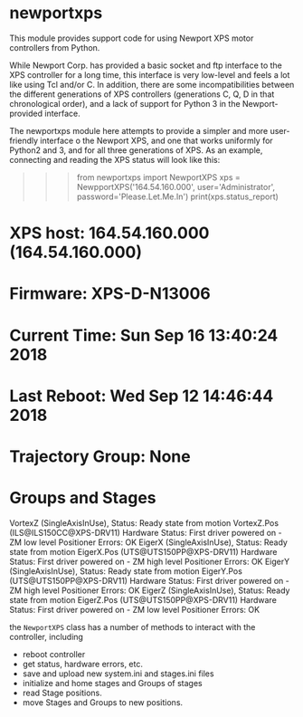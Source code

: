# newportxps

This module provides support code for using Newport XPS motor controllers from Python.

While Newport Corp. has provided a basic socket and ftp interface to the XPS
controller for a long time, this interface is very low-level and feels a lot
like using Tcl and/or C.  In addition, there are some incompatibilities
between the different generations of XPS controllers (generations C, Q, D in
that chronological order), and a lack of support for Python 3 in the
Newport-provided interface.

The newportxps module here attempts to provide a simpler and more
user-friendly interface o the Newport XPS, and one that works uniformly for
Python2 and 3, and for all three generations of XPS.  As an example,
connecting and reading the XPS status will look like this:

   >>> from newportxps import NewportXPS
   >>> xps = NewpportXPS('164.54.160.000', user='Administrator', password='Please.Let.Me.In')
   >>> print(xps.status_report)
   # XPS host:         164.54.160.000 (164.54.160.000)
   # Firmware:         XPS-D-N13006
   # Current Time:     Sun Sep 16 13:40:24 2018
   # Last Reboot:      Wed Sep 12 14:46:44 2018
   # Trajectory Group: None
   # Groups and Stages
   VortexZ (SingleAxisInUse), Status: Ready state from motion
      VortexZ.Pos (ILS@ILS150CC@XPS-DRV11)
         Hardware Status: First driver powered on - ZM low level
         Positioner Errors: OK
   EigerX (SingleAxisInUse), Status: Ready state from motion
      EigerX.Pos (UTS@UTS150PP@XPS-DRV11)
         Hardware Status: First driver powered on - ZM high level
         Positioner Errors: OK
   EigerY (SingleAxisInUse), Status: Ready state from motion
      EigerY.Pos (UTS@UTS150PP@XPS-DRV11)
         Hardware Status: First driver powered on - ZM high level
         Positioner Errors: OK
   EigerZ (SingleAxisInUse), Status: Ready state from motion
      EigerZ.Pos (UTS@UTS150PP@XPS-DRV11)
         Hardware Status: First driver powered on - ZM low level
         Positioner Errors: OK

the `NewportXPS` class has a number of methods to interact with the controller, including

   * reboot controller
   * get status, hardware errors, etc.
   * save and upload new system.ini and stages.ini files
   * initialize and home stages and Groups of stages
   * read Stage positions.
   * move Stages and Groups to new positions.
